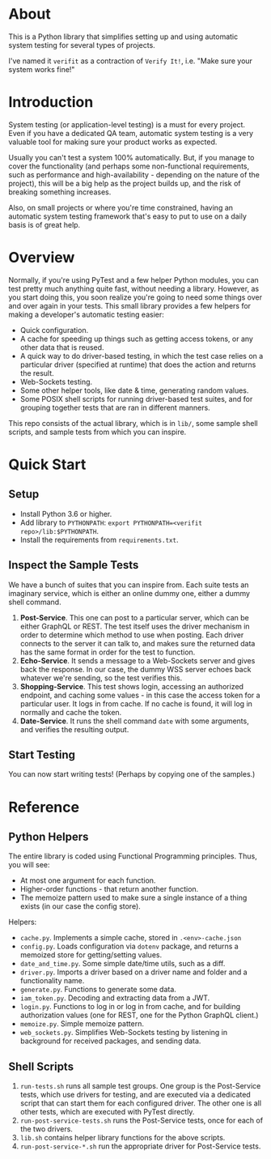 # About

This is a Python library that simplifies setting up and using automatic system testing for several types of projects.

I've named it `verifit` as a contraction of `Verify It!`, i.e. "Make sure your system works fine!"



# Introduction

System testing (or application-level testing) is a must for every project.  Even if you have a dedicated QA team, automatic system testing is a very valuable tool for making sure your product works as expected.

Usually you can't test a system 100% automatically. But, if you manage to cover the functionality (and perhaps some non-functional requirements, such as performance and high-availability - depending on the nature of the project), this will be a big help as the project builds up, and the risk of breaking something increases.

Also, on small projects or where you're time constrained, having an automatic system testing framework that's easy to put to use on a daily basis is of great help.



# Overview

Normally, if you're using PyTest and a few helper Python modules, you can test pretty much anything quite fast, without needing a library.  However, as you start doing this, you soon realize you're going to need some things over and over again in your tests.  This small library provides a few helpers for making a developer's automatic testing easier:

- Quick configuration.
- A cache for speeding up things such as getting access tokens, or any other data that is reused.
- A quick way to do driver-based testing, in which the test case relies on a particular driver (specified at runtime)  that does the action and returns the result.
- Web-Sockets testing.
- Some other helper tools, like date & time, generating random values.
- Some POSIX shell scripts for running driver-based test suites, and for grouping together tests that are ran in different manners.

This repo consists of the actual library, which is in `lib/`, some sample shell scripts, and sample tests from which you can inspire.


# Quick Start

## Setup

- Install Python 3.6 or higher.
- Add library to `PYTHONPATH`: `export PYTHONPATH=<verifit repo>/lib:$PYTHONPATH`.
- Install the requirements from `requirements.txt`.

## Inspect the Sample Tests 

We have a bunch of suites that you can inspire from.  Each suite tests an imaginary service, which is either an online dummy one, either a dummy shell command. 

1. **Post-Service**.  This one can post to a particular server, which can be either GraphQL or REST.  The test itself uses the driver mechanism in order to determine which method to use when posting.  Each driver connects to the server it can talk to, and makes sure the returned data has the same format in order for the test to function.
2. **Echo-Service**.  It sends a message to a Web-Sockets server and gives back the response.  In our case, the dummy WSS server echoes back whatever we're sending, so the test verifies this.
3. **Shopping-Service**.  This test shows login, accessing an authorized endpoint, and caching some values - in this case the access token for a particular user.  It logs in from cache.  If no cache is found, it will log in normally and cache the token.
4. **Date-Service**.  It runs the shell command `date` with some arguments, and verifies the resulting output.

## Start Testing

You can now start writing tests!  (Perhaps by copying one of the samples.)



# Reference

## Python Helpers

The entire library is coded using Functional Programming principles.  Thus, you will see:

- At most one argument for each function.
- Higher-order functions - that return another function.
- The memoize pattern used to make sure a single instance of a thing exists (in our case the config store).

Helpers:

- `cache.py`.  Implements a simple cache, stored in `.<env>-cache.json` 
- `config.py`.  Loads configuration via `dotenv` package, and returns a memoized store for getting/setting values.
- `date_and_time.py`.  Some simple date/time utils, such as a diff.
- `driver.py`.  Imports a driver based on a driver name and folder and a functionality name.
- `generate.py`.  Functions to generate some data.
- `iam_token.py`.  Decoding and extracting data from a JWT.
- `login.py`.  Functions to log in or log in from cache, and for building authorization values (one for REST, one for the Python GraphQL client.)
- `memoize.py`.  Simple memoize pattern.
- `web_sockets.py`.  Simplifies Web-Sockets testing by listening in background for received packages, and sending data.

## Shell Scripts

1. `run-tests.sh` runs all sample test groups.  One group is the Post-Service tests, which use drivers for testing, and are executed via a dedicated script that can start them for each configured driver.  The other one is all other tests, which are executed with PyTest directly.
2. `run-post-service-tests.sh` runs the Post-Service tests, once for each of the two drivers.
3. `lib.sh` contains helper library functions for the above scripts.
4. `run-post-service-*.sh` run the appropriate driver for Post-Service tests.
